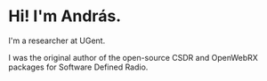# Hi! I'm András.

I'm a researcher at UGent.

I was the original author of the open-source CSDR and OpenWebRX packages for Software Defined Radio.
